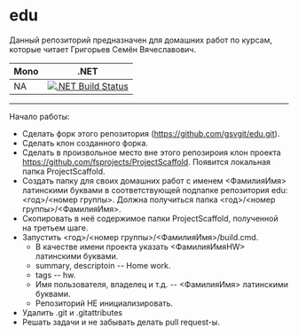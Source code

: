 # edu

Данный репозиторий предназначен для домашних работ по курсам, которые читает Григорьев Семён Вячеславович.

| Mono | .NET |
|------|-----------------------------|
| NA | [![.NET Build Status](https://img.shields.io/appveyor/ci/gsvgit/edu/master.svg)](https://ci.appveyor.com/project/gsvgit/edu) |


-----------------------------

Начало работы:
* Сделать форк этого репозитория (https://github.com/gsvgit/edu.git).
* Сделать клон созданного форка.
* Сделать в произвольное место вне этого репозироия клон проекта https://github.com/fsprojects/ProjectScaffold. Появится локальная папка ProjectScaffold.
* Создать папку для своих домашних работ с именем <ФамилияИмя> латинскими буквами в соответствующей подпапке репозитория edu: <год>/<номер группы>. Должна получиться папка <год>/<номер группы>/<ФамилияИмя>.
* Скопировать в неё содержимое папки ProjectScaffold, полученной на третьем шаге.
* Запустить <год>/<номер группы>/<ФамилияИмя>/build.cmd.
  * В качестве имени проекта указать <ФамилияИмяHW> латинскими буквами.
  * summary, descriptoin -- Home work.
  * tags -- hw.
  * Имя пользователя, владелец и т.д. -- <ФамилияИмя> латинскими буквами.
  * Репозиторий НЕ инициализировать.
* Удалить .git и .gitattributes 
* Решать задачи и не забывать делать pull request-ы.
